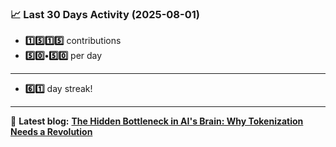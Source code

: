 <!--START_STATS-->
### 📈 Last 30 Days Activity (2025-08-01)  
- **1️⃣5️⃣1️⃣5️⃣** contributions  
- **5️⃣0️⃣•5️⃣0️⃣** per day
---
- **6️⃣1️⃣** day streak!
---
📝 **Latest blog:** [**The Hidden Bottleneck in AI's Brain: Why Tokenization Needs a Revolution**](https://andriak.com/blog/tokenization-revolution)
<!--END_STATS-->
